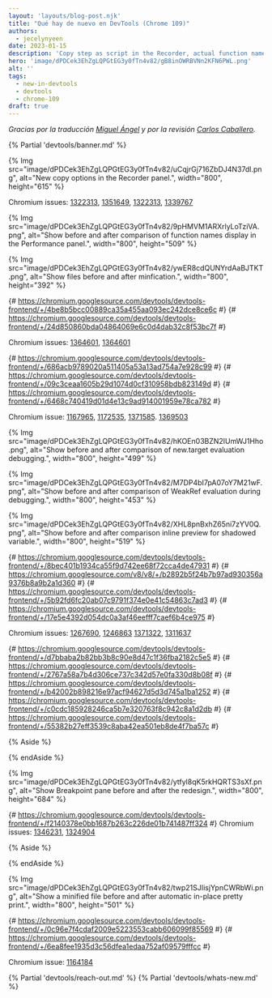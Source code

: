 ```yaml
---
layout: 'layouts/blog-post.njk'
title: "Qué hay de nuevo en DevTools (Chrome 109)"
authors:
  - jecelynyeen
date: 2023-01-15
description: 'Copy step as script in the Recorder, actual function names in performance’s recordings, and more.'
hero: 'image/dPDCek3EhZgLQPGtEG3y0fTn4v82/gB8inOWRBVNn2KFN6PWL.png'
alt: ''
tags:
  - new-in-devtools
  - devtools
  - chrome-109
draft: true
---
```


*Gracias por la traducción [Miguel Ángel](https://midu.dev) y por la revisión [Carlos Caballero](https://carloscaballero.io).*

{% Partial 'devtools/banner.md' %}

<!-- Translation instructions:
  1. Remove the "draft: true" tag above when submitting PR
  2. Provide translations under each of the English commented original content
  3. Translate the "description" tag above
  4. Translate all the <img> alt text
  5. Update the sites/es/_partials/devtools/whats-new.md file -->


<!-- ## Recorder: Copy as options for steps, in-page replay, step’s context menu {: #recorder } -->

{% Img src="image/dPDCek3EhZgLQPGtEG3y0fTn4v82/uCqjrGj716ZbDJ4N37dl.png", alt="New copy options in the Recorder panel.", width="800", height="615" %}

<!-- Open an existing user flow in the **Recorder**. Previously, when you replayed the user flow, DevTools would always start the replay by navigating to or reloading the page. -->

<!-- With the latest updates, the **Recorder** shows the navigation step separately. You can right-click and remove it to perform in-page replay!  -->

<!-- Apart from that, you can right-click a step and copy it to the clipboard in the **Recorder* panel instead of exporting the whole user flow. It works with [extensions](https://goo.gle/recorder-extension) too. For example, try to copy a step as a [Nightwatch Test](https://bit.ly/nightwatch-recorder) script. With this feature, you can update any existing script with ease. -->

<!-- Previously, you could access the step menu only through the 3-dot button. You can now right-click anywhere on the step to access the menu. -->

Chromium issues: [1322313](https://crbug.com/1322313), [1351649](https://crbug.com/1351649), [1322313](https://crbug.com/1322313), [1339767](https://crbug.com/1339767)


<!-- ## Show actual function names in performance’s recordings {: #performance } -->

<!-- The **Performance** panel now shows the actual function names and their sources in the trace if there’s a sourcemap. -->

{% Img src="image/dPDCek3EhZgLQPGtEG3y0fTn4v82/9pHMVM1ARXrlyLoTziVA.png", alt="Show before and after comparison of function names display in the Performance panel.", width="800", height="509" %}

<!-- In this example, a source file is minified during production. For example, the `sayHi` function is minified as `n`, and the `takeABreak` function is minified as `o` in this [demo](https://clinquant-mousse-2f2396.netlify.app/). -->

{% Img src="image/dPDCek3EhZgLQPGtEG3y0fTn4v82/ywER8cdQUNYrdAaBJTKT.png", alt="Show files before and after minfication.", width="800", height="392" %}

<!-- Previously, when you recorded a trace in the **Performance** panel, the trace only showed you the minified function names. This made it harder to debug.  -->

<!-- With the latest changes, DevTools now reads the source map and shows the actual function names and source location.  -->

{# https://chromium.googlesource.com/devtools/devtools-frontend/+/4be8b5bcc00889ca35a455aa093ec242dce8ce6c #}
{# https://chromium.googlesource.com/devtools/devtools-frontend/+/24d850860bda04864069e6c0d4dab32c8f53bc7f  #}

Chromium issues: [1364601](https://crbug.com/1364601), [1364601](https://crbug.com/1364601)


<!-- ## New keyboard shortcuts in the Console & Sources panel {: #keyboard-shortcuts } -->

<!-- You can switch between tabs in the **Sources** panel using: -->
<!-- On MacOS, <kbd>Function</kbd> + <kbd>Command</kbd> + <kbd>Arrow up</kbd> and <kbd>down</kbd> -->
<!-- On Windows and Linux, <kbd>Control</kbd> + <kbd>Page up</kbd> or <kbd>down</kbd> -->

<!-- Moreover, you can navigate the autocomplete suggestions with <kbd>Ctrl</kbd> + <kbd>N</kbd> and <kbd>Ctrl + P</kbd> on MacOS, similar to [Emacs](https://www.gnu.org/software/emacs/). For example, you can type `window.` in the `Console` and use these shortcuts to navigate. -->

<!-- On top of that, DevTools now accepts <kbd>Arrow Right</kbd> for autocompletion only at the end of line. For example, an autocomplete dialog shows when you are editing something in the middle of the code. When you press the <kbd>Arrow Right</kbd> key, most likely, you want to set the cursor to the next position instead of autocomplete. This UX change better aligns with your authoring workflow. -->

{# https://chromium.googlesource.com/devtools/devtools-frontend/+/686acb9789020a511405a53a13ad754a7e928c99 #}
{# https://chromium.googlesource.com/devtools/devtools-frontend/+/09c3ceaa1605b29d1074d0cf310958bdb823149d #}
{# https://chromium.googlesource.com/devtools/devtools-frontend/+/6468c740419d01d4e13c9ad914001959e78ca782 #}

Chromium issue: [1167965](https://crbug.com/1167965), [1172535](https://crbug.com/1172535),  [1371585](https://crbug.com/1371585). [1369503](https://crbug.com/1369503)


<!-- ## Improved JavaScript debugging {: #debugging } -->

<!-- These are some JavaScript debugging improvements in this release: -->

<!-- - `new.target` is a meta-property that lets you detect whether a function or constructor was called using the new operator. You can now log `new.target` in the **Console** to check its value during debugging. Previously, it would return errors when you entered `new.target`. -->
   {% Img src="image/dPDCek3EhZgLQPGtEG3y0fTn4v82/hKOEn03BZN2IUmWJ1Hho.png", alt="Show before and after comparison of new.target evaluation debugging.", width="800", height="499" %}
<!-- - A `WeakRef` object lets you hold a weak reference to another object, without preventing that object from getting garbage-collected. DevTools now shows an inline preview for the value and evaluates the weak reference directly in the console during debugging. Previously, you had to explicitly call “deref” on them to resolve it. -->
   {% Img src="image/dPDCek3EhZgLQPGtEG3y0fTn4v82/M7DP4bI7pA07oY7M21wF.png", alt="Show before and after comparison of WeakRef evaluation during debugging.", width="800", height="453" %} 
<!-- - Fixed inline preview for shadowed variable. Previously, the display value was incorrect.  -->
   {% Img src="image/dPDCek3EhZgLQPGtEG3y0fTn4v82/XHL8pnBxhZ65ni7zYV0Q.png", alt="Show before and after comparison inline preview for shadowed variable.", width="800", height="519" %} 
<!-- - Deobfuscate variable names in `Generator` and `async` functions in the **Scope** pane in the **Sources** panel. -->


{# https://chromium.googlesource.com/devtools/devtools-frontend/+/8bec401b1934ca55f9d742ee68f72cca4de47931 #}
{# https://chromium.googlesource.com/v8/v8/+/b2892b5f24b7b97ad930356a9376b8a9b2a1d360 #}
{# https://chromium.googlesource.com/devtools/devtools-frontend/+/5b92fd6fc20ab07c9791f374e0e41c54863c7ad3 #}
{# https://chromium.googlesource.com/devtools/devtools-frontend/+/17e5e4392d054dc0a3af46eefff7caef6b4ce975 #}

Chromium issues: [1267690](https://crbug.com/1267690), [1246863](https://crbug.com/1246863) [1371322](https://crbug.com/1371322), [1311637](https://crbug.com/1311637)


<!-- ## Miscellaneous highlights {: #misc } -->

<!-- These are some noteworthy fixes in this release: -->

<!-- - Support more hints for inactive CSS properties in the **Styles** pane - inline height and width, flex and grid properties. ([1373597](https://crbug.com/1373597), [1178508](https://crbug.com/1178508), [1178508](https://crbug.com/1178508),[1178508](https://crbug.com/1178508)) -->
<!-- - Fixed syntax highlighting. It was not working properly since the recent [code editor](https://codemirror.net/) upgrade in DevTools. ([1290182](https://crbug.com//1290182)) -->
<!-- - Capture input change events properly after on blur event in the **Recorder**. ([1378488](https://crbug.com/1378488)) -->
<!-- - Update Puppeteer replay script on export for better debugging experience in the **Recorder**. ([1351649](https://crbug.com/1351649)) -->
<!-- - Support record and replay in the **Recorder** for remote debugging. ([1185727](https://crbug.com/1185727))  -->
<!-- - Fixed parsing of special CSS variable names in `var()`. Previously, DevTools didn't support parsing variables with escaped characters like `var(--fo\ o)`. , ([1378992](https://crbug.com/1378992)) -->

{# https://chromium.googlesource.com/devtools/devtools-frontend/+/d7bbaba2b82bb3b8c90e8d47c1f36fba2182c5e5 #}
{# https://chromium.googlesource.com/devtools/devtools-frontend/+/2767a58a7b4d306ce737c342d57e0fa330d8b08f  #}
{# https://chromium.googlesource.com/devtools/devtools-frontend/+/b42002b898216e97acf94627d5d3d745a1ba1252 #}
{# https://chromium.googlesource.com/devtools/devtools-frontend/+/c0cdc185928246ca5b7e320763f8c942c8a1d2db  #}
{# https://chromium.googlesource.com/devtools/devtools-frontend/+/55382b27eff3539c8aba42ea501eb8de4f7ba57c #}


<!-- ## [Experimental] Enhanced UX in managing breakpoints -->

{% Aside %}
<!-- To enable the experiment, check **Enable re-designed Breakpoint Sidebar Pane in the Sources Panel** under **Settings** > **Experiments**. -->
{% endAside %}

<!-- The current **Breakpoints** pane provides little visual aid in overseeing all breakpoints. On top of that, frequently used actions are hidden behind the context menu. -->

<!-- This experimental UX redesign aims at bringing structure into the **Breakpoints** pane and allow developers to have quick access to commonly used features, in particular editing and removing breakpoints. -->

<!-- These are some highlights: -->

<!-- - Both pause options are in the **Breakpoints** pane and labeled with text to make it more self-explanatory. -->
<!-- - Breakpoints are grouped by file, ordered by line/column number, and collapsible.** -->
<!-- - New options to remove and edit breakpoint when hovering over a breakpoint or file name in the **Breakpoint** pane. -->

<!-- Read the full changes in our [RFC (closed)](https://github.com/ChromeDevTools/rfcs/discussions/3) and leave your feedback [here](https://crbug.com/1394686). -->

{% Img src="image/dPDCek3EhZgLQPGtEG3y0fTn4v82/ytfyl8qK5rkHQRTS3sXf.png", alt="Show Breakpoint pane before and after the redesign.", width="800", height="684" %}

{# https://chromium.googlesource.com/devtools/devtools-frontend/+/f2140378e0bb1687b263c226de01b741487ff324 #}
Chromium issues: [1346231](https://crbug.com/1346231), [1324904](https://crbug.com/1324904) 


<!-- ## [Experimental] Automatic in-place pretty print -->

{% Aside %}
<!-- To enable the experiment, check **Automatically pretty print in the Sources panel** under **Settings** > **Experiments**. -->
{% endAside %}

<!-- The **Sources** panel now automatically pretty print minified source files in-place. You can click on the **pretty print button `{ }` to underdo it. -->

<!-- Previously, the **Sources** panel shows minified content by default. Developers need to click on the pretty print button manually to format the content. On top of that, the pretty printed content is not displayed in the same file, but in another `::formatted` tab. -->

{% Img src="image/dPDCek3EhZgLQPGtEG3y0fTn4v82/twp21SJIisjYpnCWRbWi.png", alt="Show a minified file before and after automatic in-place pretty print.", width="800", height="501" %}

{# https://chromium.googlesource.com/devtools/devtools-frontend/+/0c96e7f4cdaf2009e5223553cabb606099f85569 #}
{# https://chromium.googlesource.com/devtools/devtools-frontend/+/6ea8fee1935d3c56dfea1edaa752af09579fffcc #}

Chromium issue: [1164184](https://crbug.com/1164184)




{% Partial 'devtools/reach-out.md' %}
{% Partial 'devtools/whats-new.md' %}
